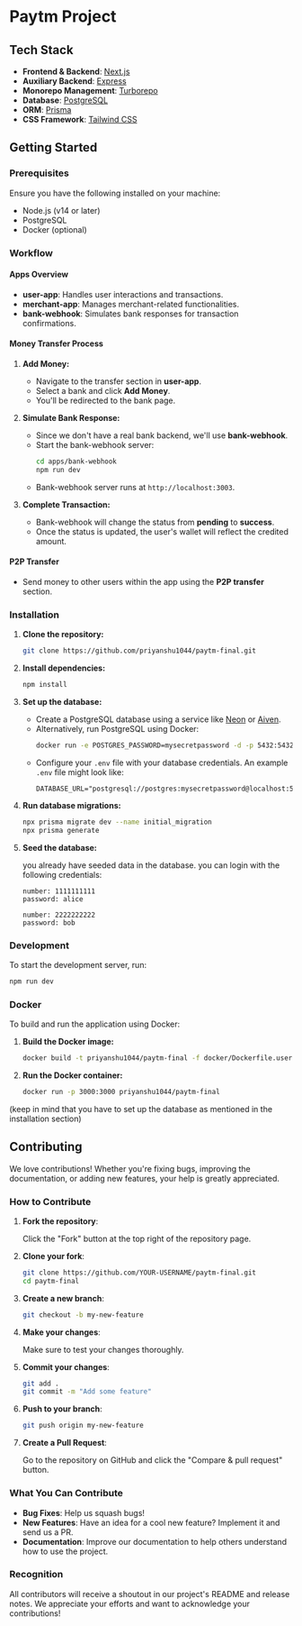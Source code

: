 # Paytm Project

## Tech Stack

- **Frontend & Backend**: [Next.js](https://nextjs.org/)
- **Auxiliary Backend**: [Express](https://expressjs.com/)
- **Monorepo Management**: [Turborepo](https://turborepo.org/)
- **Database**: [PostgreSQL](https://www.postgresql.org/)
- **ORM**: [Prisma](https://www.prisma.io/)
- **CSS Framework**: [Tailwind CSS](https://tailwindcss.com/)

## Getting Started

### Prerequisites

Ensure you have the following installed on your machine:

- Node.js (v14 or later)
- PostgreSQL
- Docker (optional)

### Workflow

#### Apps Overview

- **user-app**: Handles user interactions and transactions.
- **merchant-app**: Manages merchant-related functionalities.
- **bank-webhook**: Simulates bank responses for transaction confirmations.

#### Money Transfer Process

1. **Add Money:**
   - Navigate to the transfer section in **user-app**.
   - Select a bank and click **Add Money**.
   - You'll be redirected to the bank page.

2. **Simulate Bank Response:**
   - Since we don't have a real bank backend, we'll use **bank-webhook**.
   - Start the bank-webhook server:
     ```sh
     cd apps/bank-webhook
     npm run dev
     ```
   - Bank-webhook server runs at `http://localhost:3003`.

3. **Complete Transaction:**
   - Bank-webhook will change the status from **pending** to **success**.
   - Once the status is updated, the user's wallet will reflect the credited amount.

#### P2P Transfer

- Send money to other users within the app using the **P2P transfer** section.

### Installation

1. **Clone the repository:**

   ```sh
   git clone https://github.com/priyanshu1044/paytm-final.git
   ```

2. **Install dependencies:**

   ```sh
   npm install
   ```

3. **Set up the database:**

   - Create a PostgreSQL database using a service like [Neon](https://neon.tech/) or [Aiven](https://console.aiven.io/).
   - Alternatively, run PostgreSQL using Docker:
     ```sh
     docker run -e POSTGRES_PASSWORD=mysecretpassword -d -p 5432:5432 postgres
     ```
   - Configure your `.env` file with your database credentials. An example `.env` file might look like:
     ```plaintext
     DATABASE_URL="postgresql://postgres:mysecretpassword@localhost:5432/postgres"
     ```

4. **Run database migrations:**

   ```sh
   npx prisma migrate dev --name initial_migration
   npx prisma generate
   ```
5. **Seed the database:**

   you already have seeded data in the database.
   you can login with the following credentials:
   ```plaintext
   number: 1111111111
   password: alice
   ```
   ```plaintext
   number: 2222222222
   password: bob
   ```

### Development

To start the development server, run:

```sh
npm run dev
```

### Docker

To build and run the application using Docker: 

1. **Build the Docker image:**

   ```sh
   docker build -t priyanshu1044/paytm-final -f docker/Dockerfile.user-app .
   ```

2. **Run the Docker container:**

   ```sh
   docker run -p 3000:3000 priyanshu1044/paytm-final
   ```

(keep in mind that you have to set up the database as mentioned in the installation section)

## Contributing

We love contributions! Whether you're fixing bugs, improving the documentation, or adding new features, your help is greatly appreciated.

### How to Contribute

1. **Fork the repository**:

   Click the "Fork" button at the top right of the repository page.

2. **Clone your fork**:

   ```sh
   git clone https://github.com/YOUR-USERNAME/paytm-final.git
   cd paytm-final
   ```

3. **Create a new branch**:

   ```sh
   git checkout -b my-new-feature
   ```

4. **Make your changes**:

   Make sure to test your changes thoroughly.

5. **Commit your changes**:

   ```sh
   git add .
   git commit -m "Add some feature"
   ```

6. **Push to your branch**:

   ```sh
   git push origin my-new-feature
   ```

7. **Create a Pull Request**:

   Go to the repository on GitHub and click the "Compare & pull request" button.

### What You Can Contribute

- **Bug Fixes**: Help us squash bugs!
- **New Features**: Have an idea for a cool new feature? Implement it and send us a PR.
- **Documentation**: Improve our documentation to help others understand how to use the project.

### Recognition

All contributors will receive a shoutout in our project's README and release notes. We appreciate your efforts and want to acknowledge your contributions!